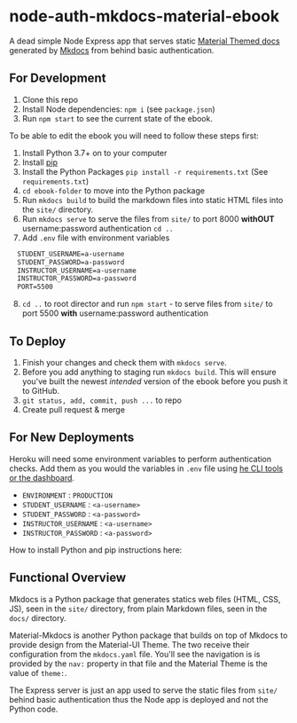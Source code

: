 # node-auth-mkdocs-material-ebook

A dead simple Node Express app that serves static [Material Themed docs](https://squidfunk.github.io/mkdocs-material/) generated by [Mkdocs](https://www.mkdocs.org/) from behind basic authentication.

## For Development

1. Clone this repo
2. Install Node dependencies: `npm i` (see `package.json`)
3. Run `npm start` to see the current state of the ebook.

To be able to edit the ebook you will need to follow these steps first:

1. Install Python 3.7+ on to your computer
2. Install [pip](https://pip.pypa.io/en/stable/installing/)
3. Install the Python Packages `pip install -r requirements.txt` (See `requirements.txt`)
4. `cd ebook-folder` to move into the Python package
5. Run `mkdocs build` to build the markdown files into static HTML files into the `site/` directory.
6. Run `mkdocs serve` to serve the files from `site/` to port 8000 **withOUT** username:password authentication
`cd ..`
7. Add `.env` file with environment variables
  
  ```txt
    STUDENT_USERNAME=a-username
    STUDENT_PASSWORD=a-password
    INSTRUCTOR_USERNAME=a-username
    INSTRUCTOR_PASSWORD=a-password
    PORT=5500
  ```

8. `cd ..` to root director and run `npm start` - to serve files from `site/` to port 5500 **with** username:password authentication

## To Deploy

1. Finish your changes and check them with `mkdocs serve`.
2. Before you add anything to staging run `mkdocs build`. This will ensure you've built the newest *intended* version of the ebook before you push it to GitHub.
3. `git status, add, commit, push ...` to repo
4. Create pull request & merge

## For New Deployments

Heroku will need some environment variables to perform authentication checks. Add them as you would the variables in `.env` file using [he CLI tools or the dashboard](https://devcenter.heroku.com/articles/config-vars).

* `ENVIRONMENT` : `PRODUCTION`
*  `STUDENT_USERNAME` : `<a-username>`
*  `STUDENT_PASSWORD` : `<a-password>`
*  `INSTRUCTOR_USERNAME` : `<a-username>`
*  `INSTRUCTOR_PASSWORD` : `<a-password>`

How to install Python and pip instructions here:

## Functional Overview

Mkdocs is a Python package that generates statics web files (HTML, CSS, JS), seen in the `site/` directory, from plain Markdown files, seen in the `docs/` directory.

Material-Mkdocs is another Python package that builds on top of Mkdocs to provide design from the Material-UI Theme. The two receive their configuration from the `mkdocs.yaml` file. You'll see the navigation is is provided by the `nav:` property in that file and the Material Theme is the value of `theme:`.

The Express server is just an app used to serve the static files from `site/` behind basic authentication thus the Node app is deployed and not the Python code.